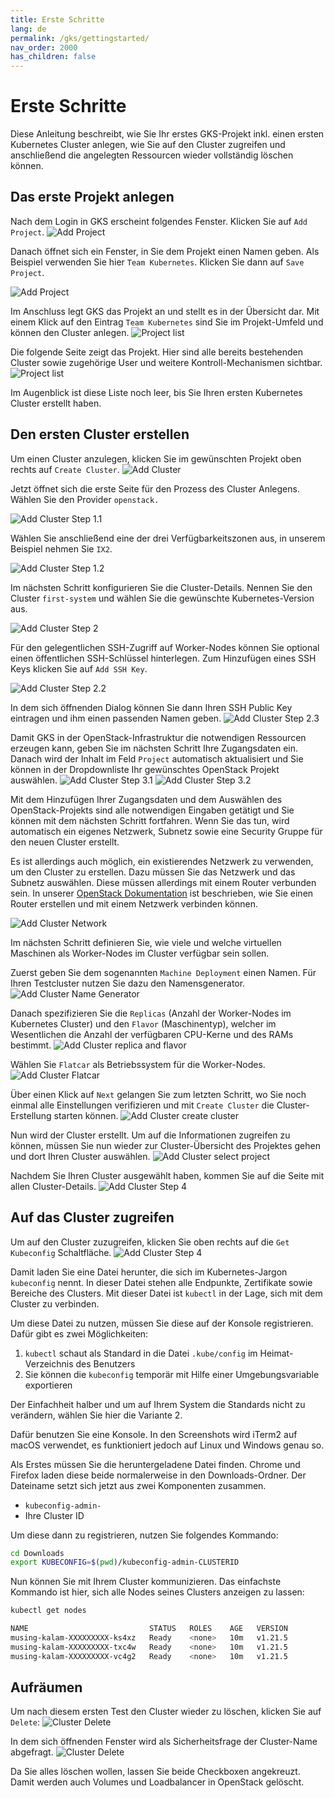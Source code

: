 ```yaml
---
title: Erste Schritte
lang: de
permalink: /gks/gettingstarted/
nav_order: 2000
has_children: false
---
```

<!-- LTeX:  language=de-DE -->
# Erste Schritte

Diese Anleitung beschreibt, wie Sie Ihr erstes GKS-Projekt inkl. einen ersten
Kubernetes Cluster anlegen, wie Sie auf den Cluster zugreifen und anschließend
die angelegten Ressourcen wieder vollständig löschen können.

## Das erste Projekt anlegen

Nach dem Login in GKS erscheint folgendes Fenster. Klicken Sie auf
`Add Project`.
![Add Project](../gettingstarted/images/GS01_AddProj.png)

Danach öffnet sich ein Fenster, in Sie dem Projekt einen Namen geben.
Als Beispiel verwenden Sie hier `Team Kubernetes`.
Klicken Sie dann auf `Save Project`.

![Add Project](../gettingstarted/images/GS02_AddProj.png)

Im Anschluss legt GKS das Projekt an und stellt es in der Übersicht dar.
Mit einem Klick auf den Eintrag `Team Kubernetes` sind Sie
im Projekt-Umfeld und können den Cluster anlegen.
![Project list](../gettingstarted/images/GS03_AddProj.png)

Die folgende Seite zeigt das Projekt. Hier sind alle bereits
bestehenden Cluster sowie zugehörige User und weitere Kontroll-Mechanismen
sichtbar.
![Project list](../gettingstarted/images/GS04a_AddProj.png)

Im Augenblick ist diese Liste noch leer, bis Sie Ihren ersten Kubernetes
Cluster erstellt haben.

## Den ersten Cluster erstellen

Um einen Cluster anzulegen, klicken Sie im gewünschten Projekt oben rechts auf `Create Cluster`.
![Add Cluster](../gettingstarted/images/GS05_CreaClus.png)

Jetzt öffnet sich die erste Seite für den Prozess des Cluster Anlegens.
Wählen Sie den Provider `openstack.`

![Add Cluster Step 1.1](../gettingstarted/images/GS06a1_CreaClus.png)

Wählen Sie anschließend eine der drei Verfügbarkeitszonen aus, in unserem Beispiel
nehmen Sie `IX2`.

![Add Cluster Step 1.2](../gettingstarted/images/GS06a2_CreaClus.png)

Im nächsten Schritt konfigurieren Sie die Cluster-Details. Nennen Sie den Cluster `first-system` und
wählen Sie die gewünschte Kubernetes-Version aus.

![Add Cluster Step 2](../gettingstarted/images/GS07_CreaClus.png)

Für den gelegentlichen SSH-Zugriff auf Worker-Nodes können Sie optional einen öffentlichen SSH-Schlüssel hinterlegen.
Zum Hinzufügen eines SSH Keys klicken Sie auf `Add SSH Key`.

![Add Cluster Step 2.2](../gettingstarted/images/GS08_CreaClusSSH.png)

In dem sich öffnenden Dialog können Sie dann Ihren SSH Public Key eintragen
und ihm einen passenden Namen geben.
![Add Cluster Step 2.3](../gettingstarted/images/GS09_CreaClusSSH.png)

Damit GKS in der OpenStack-Infrastruktur die notwendigen Ressourcen erzeugen kann,
geben Sie im nächsten Schritt Ihre Zugangsdaten ein. Danach wird der Inhalt im Feld `Project`
automatisch aktualisiert und Sie können in der Dropdownliste Ihr gewünschtes OpenStack Projekt
auswählen.
![Add Cluster Step 3.1](../gettingstarted/images/GS10_CreaClusUserCred.png)
![Add Cluster Step 3.2](../gettingstarted/images/GS11_CreaClusUserCred.png)

Mit dem Hinzufügen Ihrer Zugangsdaten und dem Auswählen des OpenStack-Projekts sind alle
notwendigen Eingaben getätigt und Sie können mit dem nächsten Schritt fortfahren. Wenn Sie das tun,
wird automatisch ein eigenes Netzwerk, Subnetz sowie eine Security Gruppe für den neuen Cluster erstellt.

Es ist allerdings auch möglich, ein existierendes Netzwerk zu verwenden, um den Cluster zu erstellen.
Dazu müssen Sie das Netzwerk und das Subnetz auswählen. Diese müssen allerdings mit einem Router verbunden sein.
In unserer [OpenStack Dokumentation](/optimist/guided_tour/step10/) ist beschrieben, wie Sie einen Router erstellen
und mit einem Netzwerk verbinden können.

![Add Cluster Network](../gettingstarted/images/GS12_CreaClusUserCred.png)

Im nächsten Schritt definieren Sie, wie viele und welche virtuellen Maschinen als Worker-Nodes im Cluster verfügbar
sein sollen.

Zuerst geben Sie dem sogenannten `Machine Deployment` einen Namen. Für Ihren Testcluster nutzen Sie dazu den Namensgenerator.
![Add Cluster Name Generator](../gettingstarted/images/GS13_CreaClus.png)

Danach spezifizieren Sie die `Replicas` (Anzahl der Worker-Nodes im Kubernetes Cluster) und den `Flavor` (Maschinentyp), welcher
im Wesentlichen die Anzahl der verfügbaren CPU-Kerne und des RAMs bestimmt.
![Add Cluster replica and flavor](../gettingstarted/images/GS13a_CreaClus.png)

Wählen Sie `Flatcar` als Betriebssystem für die Worker-Nodes.
![Add Cluster Flatcar](../gettingstarted/images/GS14_CreaClus.png)

Über einen Klick auf `Next` gelangen Sie zum letzten Schritt, wo Sie noch einmal alle Einstellungen verifizieren und mit `Create Cluster`
die Cluster-Erstellung starten können.
![Add Cluster create cluster](../gettingstarted/images/GS15_CreaClus.png)

Nun wird der Cluster erstellt. Um auf die Informationen zugreifen zu können, müssen
Sie nun wieder zur Cluster-Übersicht des Projektes gehen und dort Ihren Cluster auswählen.
![Add Cluster select project](../gettingstarted/images/GS16_CreaClus.png)

Nachdem Sie Ihren Cluster ausgewählt haben, kommen Sie auf die Seite mit allen Cluster-Details.
![Add Cluster Step 4](../gettingstarted/images/GS17_CreaClus.png)

## Auf das Cluster zugreifen

Um auf den Cluster zuzugreifen, klicken Sie oben rechts
auf die `Get Kubeconfig` Schaltfläche.
![Add Cluster Step 4](../gettingstarted/images/GS18_AccClus.png)

Damit laden Sie eine Datei herunter, die sich im Kubernetes-Jargon
`kubeconfig` nennt. In dieser Datei stehen alle Endpunkte,
Zertifikate sowie Bereiche des Clusters. Mit dieser Datei ist
`kubectl` in der Lage, sich mit dem Cluster zu verbinden.

Um diese Datei zu nutzen, müssen Sie diese auf der Konsole
registrieren. Dafür gibt es zwei Möglichkeiten:

1. `kubectl` schaut als Standard in die Datei `.kube/config`
    im Heimat-Verzeichnis des Benutzers
2. Sie können die `kubeconfig` temporär mit Hilfe einer Umgebungsvariable
    exportieren

Der Einfachheit halber und um auf Ihrem System die Standards
nicht zu verändern, wählen Sie hier die Variante 2.

Dafür benutzen Sie eine Konsole. In den Screenshots wird iTerm2 auf macOS verwendet, es funktioniert jedoch auf Linux und Windows
genau so.

Als Erstes müssen Sie die heruntergeladene Datei finden.
Chrome und Firefox laden diese beide normalerweise in den Downloads-Ordner. Der Dateiname setzt sich jetzt aus zwei Komponenten zusammen.

* `kubeconfig-admin-`
* Ihre Cluster ID

Um diese dann zu registrieren, nutzen Sie folgendes Kommando:

```bash
cd Downloads
export KUBECONFIG=$(pwd)/kubeconfig-admin-CLUSTERID
```

Nun können Sie mit Ihrem Cluster kommunizieren. Das einfachste Kommando ist
hier, sich alle Nodes seines Clusters anzeigen zu lassen:

```bash
kubectl get nodes

NAME                           STATUS   ROLES    AGE   VERSION
musing-kalam-XXXXXXXXX-ks4xz   Ready    <none>   10m   v1.21.5
musing-kalam-XXXXXXXXX-txc4w   Ready    <none>   10m   v1.21.5
musing-kalam-XXXXXXXXX-vc4g2   Ready    <none>   10m   v1.21.5
```

## Aufräumen

Um nach diesem ersten Test den Cluster wieder zu löschen, klicken Sie auf `Delete`:
![Cluster Delete](../gettingstarted/images/GS19_DelClus.png)

In dem sich öffnenden Fenster wird als Sicherheitsfrage
der Cluster-Name abgefragt.
![Cluster Delete](../gettingstarted/images/GS20_DelClus.png)

Da Sie alles löschen wollen, lassen Sie beide Checkboxen
angekreuzt. Damit werden auch Volumes und Loadbalancer in
OpenStack gelöscht.
